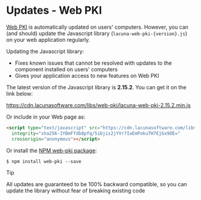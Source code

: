 ﻿# Updates - Web PKI

[Web PKI](index.md) is automatically updated on users' computers. However, you can (and should) update the Javascript library
(`lacuna-web-pki-{version}.js`) on your web application regularly.

Updating the Javascript library:

* Fixes known issues that cannot be resolved with updates to the component installed on users' computers
* Gives your application access to new features on Web PKI

The latest version of the Javascript library is **2.15.2**. You can get it on the link below:

https://cdn.lacunasoftware.com/libs/web-pki/lacuna-web-pki-2.15.2.min.js

Or include in your Web page as:
```html
<script type="text/javascript" src="https://cdn.lacunasoftware.com/libs/web-pki/lacuna-web-pki-2.15.2.min.js"
  integrity="sha256-1YBmFfdb8pfq/5ibjis2jYVr7IaEmPokuTH7Ejbx9OE="
  crossorigin="anonymous"></script>
```

Or install the [NPM web-pki package](https://www.npmjs.com/package/web-pki):

```
$ npm install web-pki --save
```

> [!TIP]
> All updates are guaranteed to be 100% backward compatible, so you can update the library without fear of breaking existing code